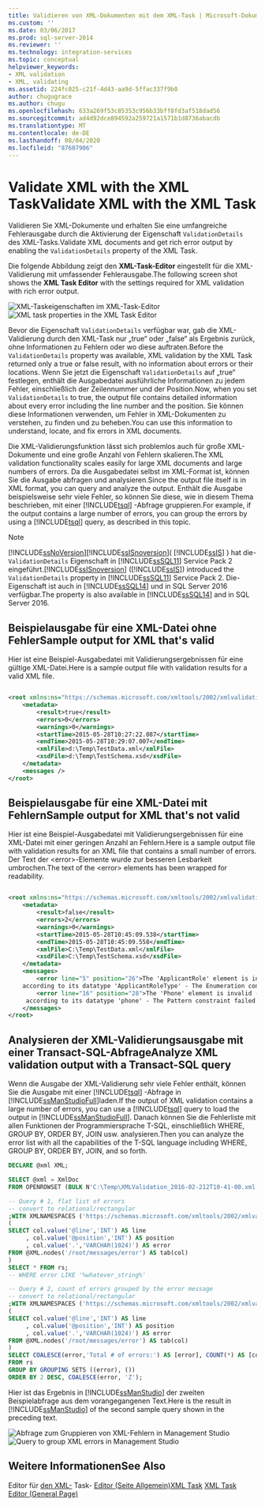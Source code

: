 ```yaml
---
title: Validieren von XML-Dokumenten mit dem XML-Task | Microsoft-Dokumentation
ms.custom: ''
ms.date: 03/06/2017
ms.prod: sql-server-2014
ms.reviewer: ''
ms.technology: integration-services
ms.topic: conceptual
helpviewer_keywords:
- XML validation
- XML, validating
ms.assetid: 224fc025-c21f-4d43-aa9d-5ffac337f9b0
author: chugugrace
ms.author: chugu
ms.openlocfilehash: 633a269f53c85353c956b33bff8fd3af518dad56
ms.sourcegitcommit: ad4d92dce894592a259721a1571b1d8736abacdb
ms.translationtype: MT
ms.contentlocale: de-DE
ms.lasthandoff: 08/04/2020
ms.locfileid: "87607906"
---
```

# <a name="validate-xml-with-the-xml-task"></a><span data-ttu-id="52d81-102">Validate XML with the XML Task</span><span class="sxs-lookup"><span data-stu-id="52d81-102">Validate XML with the XML Task</span></span>
  <span data-ttu-id="52d81-103">Validieren Sie XML-Dokumente und erhalten Sie eine umfangreiche Fehlerausgabe durch die Aktivierung der Eigenschaft `ValidationDetails` des XML-Tasks.</span><span class="sxs-lookup"><span data-stu-id="52d81-103">Validate XML documents and get rich error output by enabling the `ValidationDetails` property of the XML Task.</span></span>

 <span data-ttu-id="52d81-104">Die folgende Abbildung zeigt den **XML-Task-Editor** eingestellt für die XML-Validierung mit umfassender Fehlerausgabe.</span><span class="sxs-lookup"><span data-stu-id="52d81-104">The following screen shot shows the **XML Task Editor** with the settings required for XML validation with rich error output.</span></span>

 <span data-ttu-id="52d81-105">![XML-Taskeigenschaften im XML-Task-Editor](../media/xmltaskproperties.jpg "XML-Taskeigenschaften im XML-Task-Editor")</span><span class="sxs-lookup"><span data-stu-id="52d81-105">![XML task properties in the XML Task Editor](../media/xmltaskproperties.jpg "XML task properties in the XML Task Editor")</span></span>

 <span data-ttu-id="52d81-106">Bevor die Eigenschaft `ValidationDetails` verfügbar war, gab die XML-Validierung durch den XML-Task nur „true“ oder „false“ als Ergebnis zurück, ohne Informationen zu Fehlern oder wo diese auftraten.</span><span class="sxs-lookup"><span data-stu-id="52d81-106">Before the `ValidationDetails` property was available, XML validation by the XML Task returned only a true or false result, with no information about errors or their locations.</span></span> <span data-ttu-id="52d81-107">Wenn Sie jetzt die Eigenschaft `ValidationDetails` auf „true“ festlegen, enthält die Ausgabedatei ausführliche Informationen zu jedem Fehler, einschließlich der Zeilennummer und der Position.</span><span class="sxs-lookup"><span data-stu-id="52d81-107">Now, when you set `ValidationDetails` to true, the output file contains detailed information about every error including the line number and the position.</span></span> <span data-ttu-id="52d81-108">Sie können diese Informationen verwenden, um Fehler in XML-Dokumenten zu verstehen, zu finden und zu beheben.</span><span class="sxs-lookup"><span data-stu-id="52d81-108">You can use this information to understand, locate, and fix errors in XML documents.</span></span>

 <span data-ttu-id="52d81-109">Die XML-Validierungsfunktion lässt sich problemlos auch für große XML-Dokumente und eine große Anzahl von Fehlern skalieren.</span><span class="sxs-lookup"><span data-stu-id="52d81-109">The XML validation functionality scales easily for large XML documents and large numbers of errors.</span></span> <span data-ttu-id="52d81-110">Da die Ausgabedatei selbst im XML-Format ist, können Sie die Ausgabe abfragen und analysieren.</span><span class="sxs-lookup"><span data-stu-id="52d81-110">Since the output file itself is in XML format, you can query and analyze the output.</span></span> <span data-ttu-id="52d81-111">Enthält die Ausgabe beispielsweise sehr viele Fehler, so können Sie diese, wie in diesem Thema beschrieben, mit einer [!INCLUDE[tsql](../../../includes/tsql-md.md)] -Abfrage gruppieren.</span><span class="sxs-lookup"><span data-stu-id="52d81-111">For example, if the output contains a large number of errors, you can group the errors by using a [!INCLUDE[tsql](../../../includes/tsql-md.md)] query, as described in this topic.</span></span>

> [!NOTE]
>  [!INCLUDE[ssNoVersion](../../includes/ssnoversion-md.md)]<span data-ttu-id="52d81-112">[!INCLUDE[ssISnoversion](../../includes/ssisnoversion-md.md)]( [!INCLUDE[ssIS](../../includes/ssis-md.md)] ) hat die- `ValidationDetails` Eigenschaft in [!INCLUDE[ssSQL11](../../includes/sssql11-md.md)] Service Pack 2 eingeführt.</span><span class="sxs-lookup"><span data-stu-id="52d81-112">[!INCLUDE[ssISnoversion](../../includes/ssisnoversion-md.md)] ([!INCLUDE[ssIS](../../includes/ssis-md.md)]) introduced the `ValidationDetails` property in [!INCLUDE[ssSQL11](../../includes/sssql11-md.md)] Service Pack 2.</span></span> <span data-ttu-id="52d81-113">Die-Eigenschaft ist auch in [!INCLUDE[ssSQL14](../../includes/sssql14-md.md)] und in SQL Server 2016 verfügbar.</span><span class="sxs-lookup"><span data-stu-id="52d81-113">The property is also available in [!INCLUDE[ssSQL14](../../includes/sssql14-md.md)] and in SQL Server 2016.</span></span>

## <a name="sample-output-for-xml-thats-valid"></a><span data-ttu-id="52d81-114">Beispielausgabe für eine XML-Datei ohne Fehler</span><span class="sxs-lookup"><span data-stu-id="52d81-114">Sample output for XML that's valid</span></span>
 <span data-ttu-id="52d81-115">Hier ist eine Beispiel-Ausgabedatei mit Validierungsergebnissen für eine gültige XML-Datei.</span><span class="sxs-lookup"><span data-stu-id="52d81-115">Here is a sample output file with validation results for a valid XML file.</span></span>

```xml

<root xmlns:ns="https://schemas.microsoft.com/xmltools/2002/xmlvalidation">
    <metadata>
        <result>true</result>
        <errors>0</errors>
        <warnings>0</warnings>
        <startTime>2015-05-28T10:27:22.087</startTime>
        <endTime>2015-05-28T10:29:07.007</endTime>
        <xmlFile>d:\Temp\TestData.xml</xmlFile>
        <xsdFile>d:\Temp\TestSchema.xsd</xsdFile>
    </metadata>
    <messages />
</root>
```

## <a name="sample-output-for-xml-thats-not-valid"></a><span data-ttu-id="52d81-116">Beispielausgabe für eine XML-Datei mit Fehlern</span><span class="sxs-lookup"><span data-stu-id="52d81-116">Sample output for XML that's not valid</span></span>
 <span data-ttu-id="52d81-117">Hier ist eine Beispiel-Ausgabedatei mit Validierungsergebnissen für eine XML-Datei mit einer geringen Anzahl an Fehlern.</span><span class="sxs-lookup"><span data-stu-id="52d81-117">Here is a sample output file with validation results for an XML file that contains a small number of errors.</span></span> <span data-ttu-id="52d81-118">Der Text der \<error>-Elemente wurde zur besseren Lesbarkeit umbrochen.</span><span class="sxs-lookup"><span data-stu-id="52d81-118">The text of the \<error> elements has been wrapped for readability.</span></span>

```xml

<root xmlns:ns="https://schemas.microsoft.com/xmltools/2002/xmlvalidation">
    <metadata>
        <result>false</result>
        <errors>2</errors>
        <warnings>0</warnings>
        <startTime>2015-05-28T10:45:09.538</startTime>
        <endTime>2015-05-28T10:45:09.558</endTime>
        <xmlFile>C:\Temp\TestData.xml</xmlFile>
        <xsdFile>C:\Temp\TestSchema.xsd</xsdFile>
    </metadata>
    <messages>
        <error line="5" position="26">The 'ApplicantRole' element is invalid - The value 'wer3' is invalid
    according to its datatype 'ApplicantRoleType' - The Enumeration constraint failed.</error>
        <error line="16" position="28">The 'Phone' element is invalid - The value 'we3056666666' is invalid
     according to its datatype 'phone' - The Pattern constraint failed.</error>
    </messages>
</root>
```

## <a name="analyze-xml-validation-output-with-a-transact-sql-query"></a><span data-ttu-id="52d81-119">Analysieren der XML-Validierungsausgabe mit einer Transact-SQL-Abfrage</span><span class="sxs-lookup"><span data-stu-id="52d81-119">Analyze XML validation output with a Transact-SQL query</span></span>
 <span data-ttu-id="52d81-120">Wenn die Ausgabe der XML-Validierung sehr viele Fehler enthält, können Sie die Ausgabe mit einer [!INCLUDE[tsql](../../../includes/tsql-md.md)] -Abfrage in [!INCLUDE[ssManStudioFull](../../includes/ssmanstudiofull-md.md)]laden.</span><span class="sxs-lookup"><span data-stu-id="52d81-120">If the output of XML validation contains a large number of errors, you can use a [!INCLUDE[tsql](../../../includes/tsql-md.md)] query to load the output in [!INCLUDE[ssManStudioFull](../../includes/ssmanstudiofull-md.md)].</span></span> <span data-ttu-id="52d81-121">Danach können Sie die Fehlerliste mit allen Funktionen der Programmiersprache T-SQL, einschließlich WHERE, GROUP BY, ORDER BY, JOIN usw. analysieren.</span><span class="sxs-lookup"><span data-stu-id="52d81-121">Then you can analyze the error list with all the capabilities of the T-SQL language including WHERE, GROUP BY, ORDER BY, JOIN, and so forth.</span></span>

```sql
DECLARE @xml XML;

SELECT @xml = XmlDoc   
FROM OPENROWSET (BULK N'C:\Temp\XMLValidation_2016-02-212T10-41-00.xml', SINGLE_BLOB) AS Tab(XmlDoc);

-- Query # 1, flat list of errors
-- convert to relational/rectangular
;WITH XMLNAMESPACES ('https://schemas.microsoft.com/xmltools/2002/xmlvalidation' AS ns), rs AS
(
SELECT col.value('@line','INT') AS line
     , col.value('@position','INT') AS position
     , col.value('.','VARCHAR(1024)') AS error
FROM @XML.nodes('/root/messages/error') AS tab(col)
)
SELECT * FROM rs;
-- WHERE error LIKE '%whatever_string%'

-- Query # 2, count of errors grouped by the error message
-- convert to relational/rectangular
;WITH XMLNAMESPACES ('https://schemas.microsoft.com/xmltools/2002/xmlvalidation' AS ns), rs AS
(
SELECT col.value('@line','INT') AS line
     , col.value('@position','INT') AS position
     , col.value('.','VARCHAR(1024)') AS error
FROM @XML.nodes('/root/messages/error') AS tab(col)
)
SELECT COALESCE(error,'Total # of errors:') AS [error], COUNT(*) AS [counter]
FROM rs
GROUP BY GROUPING SETS ((error), ())
ORDER BY 2 DESC, COALESCE(error, 'Z');

```

 <span data-ttu-id="52d81-122">Hier ist das Ergebnis in [!INCLUDE[ssManStudio](../../includes/ssmanstudio-md.md)] der zweiten Beispielabfrage aus dem vorangegangenen Text.</span><span class="sxs-lookup"><span data-stu-id="52d81-122">Here is the result in [!INCLUDE[ssManStudio](../../includes/ssmanstudio-md.md)] of the second sample query shown in the preceding text.</span></span>

 <span data-ttu-id="52d81-123">![Abfrage zum Gruppieren von XML-Fehlern in Management Studio](../media/queryforxmlerrors.jpg "Abfrage zum Gruppieren von XML-Fehlern in Management Studio")</span><span class="sxs-lookup"><span data-stu-id="52d81-123">![Query to group XML errors in Management Studio](../media/queryforxmlerrors.jpg "Query to group XML errors in Management Studio")</span></span>

## <a name="see-also"></a><span data-ttu-id="52d81-124">Weitere Informationen</span><span class="sxs-lookup"><span data-stu-id="52d81-124">See Also</span></span>
 <span data-ttu-id="52d81-125">Editor für [den XML-](xml-task.md) Task- [Editor &#40;Seite Allgemein&#41;](../xml-task-editor-general-page.md)</span><span class="sxs-lookup"><span data-stu-id="52d81-125">[XML Task](xml-task.md) [XML Task Editor &#40;General Page&#41;](../xml-task-editor-general-page.md)</span></span>


